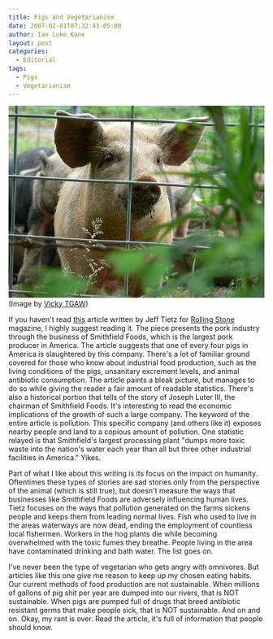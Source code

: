 ```yaml
---
title: Pigs and Vegetarianism
date: 2007-02-01T07:32:43-05:00
author: Ian Luke Kane
layout: post
categories:
  - Editorial
tags:
  - Pigs
  - Vegetarianism
---
```


![(Vicky TGAW)](/assets/pig.jpg)  
(Image by [Vicky TGAW](http://www.flickr.com/photos/tgaw/476092106/sizes/z/in/photostream/))

If you haven't read
[this](http://www.rollingstone.com/politics/story/12840743/porks_dirty_secret_the_nations_top_hog_producer_is_also_one_of_americas_worst_polluters/1)
article written by Jeff Tietz for
[Rolling Stone](http://www.rollingstone.com/) magazine, I highly suggest
reading it. The piece presents the pork industry through the business of
Smithfield Foods, which is the largest pork producer in America. The
article suggests that one of every four pigs in America is slaughtered
by this company. There's a lot of familiar ground covered for those who
know about industrial food production, such as the living conditions of
the pigs, unsanitary excrement levels, and animal antibiotic
consumption. The article paints a bleak picture, but manages to do so
while giving the reader a fair amount of readable statistics. There's
also a historical portion that tells of the story of Joseph Luter III,
the chairman of Smithfield Foods. It's interesting to read the economic
implications of the growth of such a large company. The keyword of the
entire article is pollution. This specific company (and others like it)
exposes nearby people and land to a copious amount of pollution. One
statistic relayed is that Smithfield's largest processing plant "dumps
more toxic waste into the nation's water each year than all but three
other industrial facilities in America." Yikes.

Part of what I like about this writing is its focus on the impact on
humanity. Oftentimes these types of stories are sad stories only from
the perspective of the animal (which is still true), but doesn't measure
the ways that businesses like Smithfield Foods are adversely influencing
human lives. Tietz focuses on the ways that pollution generated on the
farms sickens people and keeps them from leading normal lives. Fish who
used to live in the areas waterways are now dead, ending the employment
of countless local fishermen. Workers in the hog plants die while
becoming overwhelmed with the toxic fumes they breathe. People living in
the area have contaminated drinking and bath water. The list goes on.

I've never been the type of vegetarian who gets angry with omnivores.
But articles like this one give me reason to keep up my chosen eating
habits. Our current methods of food production are not sustainable. When
millions of gallons of pig shit per year are dumped into our rivers,
that is NOT sustainable. When pigs are pumped full of drugs that breed
antibiotic resistant germs that make people sick, that is NOT
sustainable. And on and on. Okay, my rant is over. Read the article,
it's full of information that people should know.